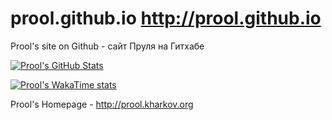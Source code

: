 # prool.github.io http://prool.github.io

Prool's site on Github - сайт Пруля на Гитхабе

[![Prool's GitHub Stats](https://github-readme-stats.vercel.app/api?username=prool&show_icons=true)](https://github.com/prool)

[![Prool's WakaTime stats](https://github-readme-stats.vercel.app/api/wakatime?username=prool)](https://github.com/anuraghazra/github-readme-stats)

Prool's Homepage - http://prool.kharkov.org
